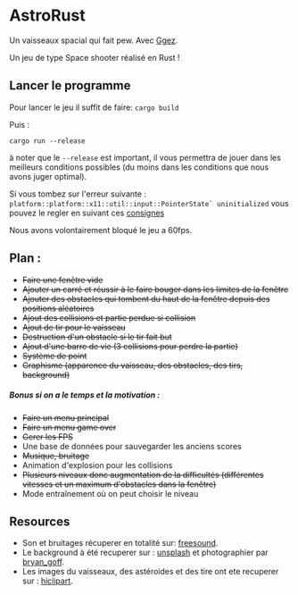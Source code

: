 # AstroRust

Un vaisseaux spacial qui fait pew. Avec [Ggez](https://docs.rs/ggez/0.5.1/ggez/).

Un jeu de type Space shooter réalisé en Rust !

## Lancer le programme
Pour lancer le jeu il suffit de faire:
```cargo build```

Puis :

```cargo run --release```

à noter que le ```--release``` est important, il vous permettra de jouer dans les meilleurs conditions possibles (du moins dans les conditions que nous avons juger optimal).

Si vous tombez sur l'erreur suivante :
```platform::platform::x11::util::input::PointerState` uninitialized```
vous pouvez le regler en suivant ces [consignes](https://github.com/ggez/ggez/issues/843#issuecomment-736985569)

Nous avons volontairement bloqué le jeu a 60fps.
## Plan : 
- ~~Faire une fenêtre vide~~
- ~~Ajouter un carré et réussir à le faire bouger dans les limites de la fenêtre~~
- ~~Ajouter des obstacles qui tombent du haut de la fenêtre depuis des positions aléatoires~~
- ~~Ajout des collisions et partie perdue si collision~~
- ~~Ajout de tir pour le vaisseau~~
- ~~Destruction d'un obstacle si le tir fait but~~
- ~~Ajout d'une barre de vie (3 collisions pour perdre la partie)~~
- ~~Système de point~~
- ~~Graphisme (apparence du vaisseau, des obstacles, des tirs, background)~~

##### Bonus si on a le temps et la motivation :
- ~~Faire un menu principal~~
- ~~Faire un menu game over~~
- ~~Gerer les FPS~~
- Une base de données pour sauvegarder les anciens scores
- ~~Musique, bruitage~~
- Animation d'explosion pour les collisions
- ~~Plusieurs niveaux donc augmentation de la difficultés (différentes vitesses et un maximum d'obstacles dans la fenêtre)~~
- Mode entraînement où on peut choisir le niveau
  
## Resources

- Son et bruitages récuperer en totalité sur:  [freesound](https://freesound.org/).
- Le background à été recuperer sur : [unsplash](https://unsplash.com/backgrounds/nature/space) et photographier par [bryan_goff](https://unsplash.com/@bryangoffphoto).
- Les images du vaisseaux, des astéroides et des tire ont ete recuperer sur : [hiclipart](https://www.hiclipart.com/).
